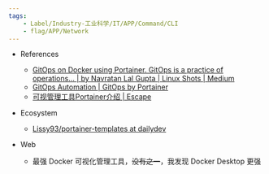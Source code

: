 ```yaml
---
tags:
    - Label/Industry-工业科学/IT/APP/Command/CLI
    - flag/APP/Network
---
```


- References
    - [GitOps on Docker using Portainer. GitOps is a practice of operations… | by Navratan Lal Gupta | Linux Shots | Medium](https://medium.com/linux-shots/gitops-on-docker-using-portainer-8712ba7d38c9)
    - [GitOps Automation | GitOps by Portainer](https://www.portainer.io/gitops-automation)
    - [可视管理工具Portainer介绍 | Escape](https://www.escapelife.site/posts/9ea7ed3a.html)

- Ecosystem
    - [Lissy93/portainer-templates at dailydev](https://github.com/Lissy93/portainer-templates?ref=dailydev)

- Web
    - 最强 Docker 可视化管理工具，~~没有之一~~，我发现 Docker Desktop 更强
